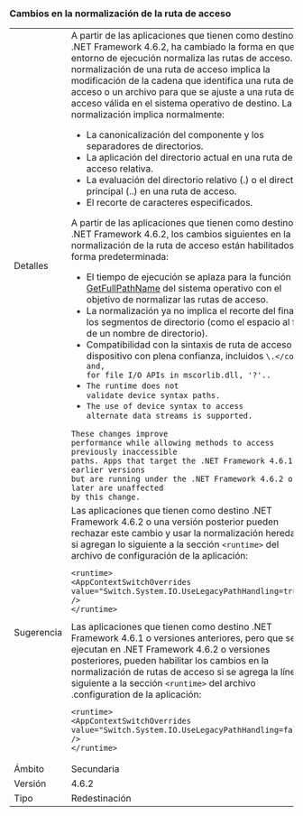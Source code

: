 ### <a name="changes-in-path-normalization"></a>Cambios en la normalización de la ruta de acceso

|   |   |
|---|---|
|Detalles|A partir de las aplicaciones que tienen como destino .NET Framework 4.6.2, ha cambiado la forma en que el entorno de ejecución normaliza las rutas de acceso. La normalización de una ruta de acceso implica la modificación de la cadena que identifica una ruta de acceso o un archivo para que se ajuste a una ruta de acceso válida en el sistema operativo de destino. La normalización implica normalmente:<ul><li>La canonicalización del componente y los separadores de directorios.</li><li>La aplicación del directorio actual en una ruta de acceso relativa.</li><li>La evaluación del directorio relativo (.) o el directorio principal (..) en una ruta de acceso.</li><li>El recorte de caracteres especificados.</li></ul>A partir de las aplicaciones que tienen como destino .NET Framework 4.6.2, los cambios siguientes en la normalización de la ruta de acceso están habilitados de forma predeterminada:<ul><li>El tiempo de ejecución se aplaza para la función [GetFullPathName](https://msdn.microsoft.com/library/windows/desktop/aa364963(v=vs.85).aspx) del sistema operativo con el objetivo de normalizar las rutas de acceso.</li><li>La normalización ya no implica el recorte del final de los segmentos de directorio (como el espacio al final de un nombre de directorio).</li><li>Compatibilidad con la sintaxis de ruta de acceso de dispositivo con plena confianza, incluidos <code>\\.\</code> and, for file I/O APIs in mscorlib.dll, '\?'..</li><li>The runtime does not validate device syntax paths.</li><li>The use of device syntax to access alternate data streams is supported.</li></ul>These changes improve performance while allowing methods to access previously inaccessible paths. Apps that target the .NET Framework 4.6.1 and earlier versions but are running under the .NET Framework 4.6.2 or later are unaffected by this change.|
|Sugerencia|Las aplicaciones que tienen como destino .NET Framework 4.6.2 o una versión posterior pueden rechazar este cambio y usar la normalización heredada si agregan lo siguiente a la sección <code>&lt;runtime&gt;</code> del archivo de configuración de la aplicación:<pre><code class="language-xml">&lt;runtime&gt;&#13;&#10;&lt;AppContextSwitchOverrides value=&quot;Switch.System.IO.UseLegacyPathHandling=true&quot; /&gt;&#13;&#10;&lt;/runtime&gt;&#13;&#10;</code></pre>Las aplicaciones que tienen como destino .NET Framework 4.6.1 o versiones anteriores, pero que se ejecutan en .NET Framework 4.6.2 o versiones posteriores, pueden habilitar los cambios en la normalización de rutas de acceso si se agrega la línea siguiente a la sección <code>&lt;runtime&gt;</code> del archivo .configuration de la aplicación:<pre><code class="language-xml">&lt;runtime&gt;&#13;&#10;&lt;AppContextSwitchOverrides value=&quot;Switch.System.IO.UseLegacyPathHandling=false&quot; /&gt;&#13;&#10;&lt;/runtime&gt;&#13;&#10;</code></pre>|
|Ámbito|Secundaria|
|Versión|4.6.2|
|Tipo|Redestinación|

